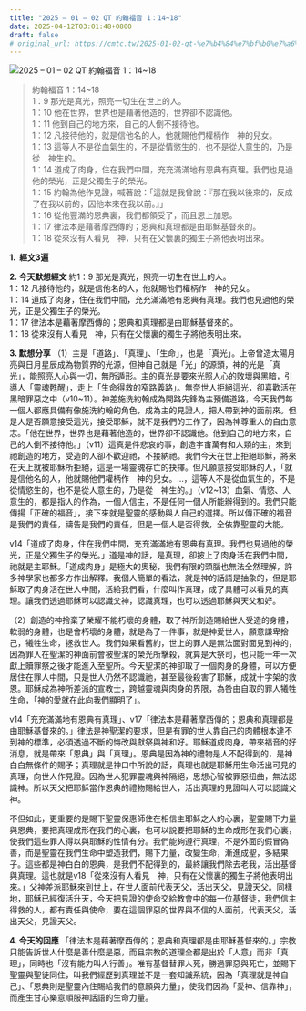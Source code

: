 ```yaml
---
title: "2025 – 01 – 02 QT 約翰福音 1：14~18"
date: 2025-04-12T03:01:48+0800
draft: false
# original_url: https://cmtc.tw/2025-01-02-qt-%e7%b4%84%e7%bf%b0%e7%a6%8f%e9%9f%b31%ef%bc%9a1418
---
```


![2025 – 01 – 02 QT 約翰福音 1：14\~18](/images/qt.jpg  "2025 – 01 – 02 QT 約翰福音 1：14\~18")

> 約翰福音 1：14\~18  
> 1：9 那光是真光，照亮一切生在世上的人。  
> 1：10 他在世界，世界也是藉著他造的，世界卻不認識他。  
> 1：11 他到自己的地方來，自己的人倒不接待他。  
> 1：12 凡接待他的，就是信他名的人，他就賜他們權柄作　神的兒女。  
> 1：13 這等人不是從血氣生的，不是從情慾生的，也不是從人意生的，乃是從　神生的。  
> 1：14 道成了肉身，住在我們中間，充充滿滿地有恩典有真理。我們也見過他的榮光，正是父獨生子的榮光。  
> 1：15 約翰為他作見證，喊著說：「這就是我曾說：『那在我以後來的，反成了在我以前的，因他本來在我以前。』」  
> 1：16 從他豐滿的恩典裏，我們都領受了，而且恩上加恩。  
> 1：17 律法本是藉著摩西傳的；恩典和真理都是由耶穌基督來的。  
> 1：18 從來沒有人看見　神，只有在父懷裏的獨生子將他表明出來。

**1.  經文3遍**

**2. 今天默想經文**
約1：9 那光是真光，照亮一切生在世上的人。  
1：12 凡接待他的，就是信他名的人，他就賜他們權柄作　神的兒女。  
1：14 道成了肉身，住在我們中間，充充滿滿地有恩典有真理。我們也見過他的榮光，正是父獨生子的榮光。  
1：17 律法本是藉著摩西傳的；恩典和真理都是由耶穌基督來的。  
1：18 從來沒有人看見　神，只有在父懷裏的獨生子將他表明出來。

**3. 默想分享**
（1）主是「道路」、「真理」、「生命」，也是「真光」。上帝曾造太陽月亮與日月星辰成為物質界的光源，但神自己就是「光」的源頭，神的光是「真光」，能照亮人心與一切，無所遁形。主的真光是要來光照人心的敗壞與黑暗，引導人「靈魂甦醒」，走上「生命得救的窄路義路」。無奈世人拒絕這光，卻喜歡活在黑暗罪惡之中（v10\~11）。神差施洗約翰成為開路先鋒為主預備道路，今天我們每一個人都應具備有像施洗約翰的角色，成為主的見證人，把人帶到神的面前來。但是人是否願意接受這光，接受耶穌，就不是我們的工作了，因為神尊重人的自由意志。「他在世界，世界也是藉著他造的，世界卻不認識他。他到自己的地方來，自己的人倒不接待他。」（v11）這真是件悲哀的事，創造宇宙萬有和人類的主，來到祂創造的地方，受造的人卻不歡迎祂，不接納祂。我們今天在世上拒絕耶穌，將來在天上就被耶穌所拒絕，這是一場靈魂存亡的抉擇。但凡願意接受耶穌的人，「就是信他名的人，他就賜他們權柄作　神的兒女。…，這等人不是從血氣生的，不是從情慾生的，也不是從人意生的，乃是從　神生的。」（v12\~13）血氣、情慾、人意生的，都是指人的作為，一個人信主，不是任何一個人所能辦得到的。我們只能傳揚「正確的福音」，接下來就是聖靈的感動與人自己的選擇。所以傳正確的福音是我們的責任，禱告是我們的責任，但是一個人是否得救，全依靠聖靈的大能。

v14「道成了肉身，住在我們中間，充充滿滿地有恩典有真理。我們也見過他的榮光，正是父獨生子的榮光。」道是神的話，是真理，卻披上了肉身活在我們中間，祂就是主耶穌。「道成肉身」是極大的奧秘，我們有限的頭腦也無法全然理解，許多神學家也都多方作出解釋。我個人簡單的看法，就是神的話語是抽象的，但是耶穌取了肉身活在世人中間，活給我們看，什麼叫作真理，成了具體可以看見的真理。讓我們透過耶穌可以認識父神，認識真理，也可以透過耶穌與天父和好。

（2）創造的神捨棄了榮耀不能朽壞的身體，取了神所創造賜給世人受造的身體，軟弱的身體，也是會朽壞的身體，就是為了一件事，就是神愛世人，願意謙卑捨己，犧牲生命，拯救世人。我們如果看舊約，世上的罪人是無法面對面見到神的，因為罪人在聖潔的神面前會被聖潔的榮光所擊殺，就算是大祭司，也只能一年一次獻上贖罪祭之後才能進入至聖所。今天聖潔的神卻取了一個肉身的身體，可以方便居住在罪人中間，只是世人仍然不認識祂，甚至最後殺害了耶穌，成就十字架的救恩。耶穌成為神所差派的宣教士，跨越靈魂與肉身的界限，為咎由自取的罪人犧牲生命，「神的愛就在此向我們顯明了」。

v14「充充滿滿地有恩典有真理」、v17「律法本是藉著摩西傳的；恩典和真理都是由耶穌基督來的。」律法是神聖潔的要求，但是有罪的世人靠自己的肉體根本達不到神的標準，必須透過不斷的悔改與獻祭與神和好。耶穌道成肉身，帶來福音的好消息，就是帶來「恩典」與「真理」。恩典是因為神的禮物是人不配得到的，是神白白無條件的賜予；真理就是神口中所說的話，真理也就是耶穌用生命活出可見的真理，向世人作見證。因為世人犯罪靈魂與神隔絕，思想心智被罪惡扭曲，無法認識神。所以天父把耶穌當作恩典的禮物賜給世人，活出真理的見證叫人可以認識父神。

不但如此，更重要的是賜下聖靈保惠師住在相信主耶穌之人的心裏，聖靈賜下力量與恩典，要把真理成形在我們的心裏，也可以說要把耶穌的生命成形在我們心裏，使我們這些罪人得以與耶穌的性情有分。我們能夠遵行真理，不是外面的假冒偽善，而是聖靈在我們生命中塑造我們，賜下力量，改變生命，漸進成聖，多結果子。這些都是神白白的恩典，是我們不配得到的，最終讓我們除去老我，活出基督與真理。這也就是v18「從來沒有人看見　神，只有在父懷裏的獨生子將他表明出來。」父神差派耶穌來到世上，在世人面前代表天父，活出天父，見證天父。同樣地，耶穌已經復活升天，今天把見證的使命交給教會中的每一位基督徒，我們信主得救的人，都有責任與使命，要在這個罪惡的世界與不信的人面前，代表天父，活出天父，見證天父。

**4. 今天的回應**
「律法本是藉著摩西傳的；恩典和真理都是由耶穌基督來的。」宗教只能告訴世人什麼是善什麼是惡，而且宗教的道理全都是出於「人意」而非「真理」，同時也「沒有能力叫人行善」。唯有基督替罪人死，勝過罪惡與死亡，並賜下聖靈與聖徒同住，叫我們經歷到真理並不是一套知識系統，因為「真理就是神自己」、「恩典則是聖靈內住賜給我們的意願與力量」，使我們因為「愛神、信靠神」，而產生甘心樂意順服神話語的生命力量。
